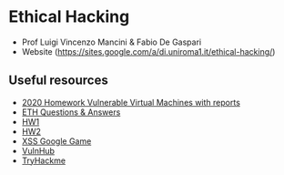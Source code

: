 # Ethical Hacking

- Prof Luigi Vincenzo Mancini & Fabio De Gaspari
- Website (https://sites.google.com/a/di.uniroma1.it/ethical-hacking/)

## Useful resources

- [2020 Homework Vulnerable Virtual Machines with reports](https://github.com/FuocomanSap/ExploitableMachine)
- [ETH Questions & Answers](https://github.com/edoardottt/MSc-CyberSecurity-Sapienza/tree/main/Ethical-Hacking/ETH_Q%26A)
- [HW1](https://github.com/edoardottt/MSc-CyberSecurity-Sapienza/tree/main/Ethical-Hacking/HW1)
- [HW2](https://github.com/edoardottt/MSc-CyberSecurity-Sapienza/tree/main/Ethical-Hacking/HW2)
- [XSS Google Game](https://xss-game.appspot.com/)
- [VulnHub](https://www.vulnhub.com/)
- [TryHackme](https://tryhackme.com/)
